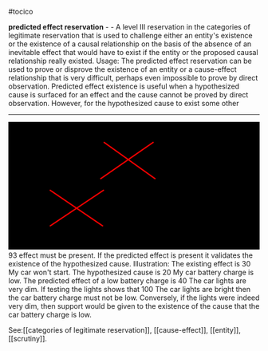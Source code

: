 #tocico

<b>predicted effect reservation</b> - - A level III reservation in the categories of legitimate reservation that is used to challenge either an entity's existence or the existence of a causal relationship on the basis of the absence of an inevitable effect that would have to exist if the entity or the proposed causal relationship really existed. 
Usage: The predicted effect reservation can be used to prove or disprove the existence of an entity or a cause-effect relationship that is very difficult, perhaps even impossible to prove by direct observation.
  Predicted effect existence is useful when a hypothesized cause is surfaced for an effect and the cause cannot be proved by direct observation.  However, for the hypothesized cause to exist some other 
<hr/>
<img src="./tocico_dictionary_2nd_editio-93_1.png"/>
93 
effect must be present.  If the predicted effect is present it validates the existence of the hypothesized cause.  Illustration: The existing effect is 30 My car won't start. The hypothesized cause is 20 My car battery charge is low. The predicted effect of a low battery charge is 40 The car lights are very dim. If testing the lights shows that 100 The car lights are bright then the car battery charge must not be low.  Conversely, if the lights were indeed very dim, then support would be given to the existence of the cause that the car battery charge is low. 
 
 



See:[[categories of legitimate reservation]], [[cause-effect]], [[entity]], [[scrutiny]].





